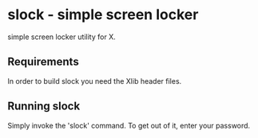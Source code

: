 # slock - simple screen locker

simple screen locker utility for X.

## Requirements

In order to build slock you need the Xlib header files.

## Running slock

Simply invoke the 'slock' command. To get out of it, enter your password.
